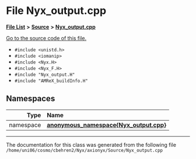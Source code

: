 
# File Nyx\_output.cpp


[**File List**](files.md) **>** [**Source**](dir_74389ed8173ad57b461b9d623a1f3867.md) **>** [**Nyx\_output.cpp**](Nyx__output_8cpp.md)

[Go to the source code of this file.](Nyx__output_8cpp_source.md)



* `#include <unistd.h>`
* `#include <iomanip>`
* `#include <Nyx.H>`
* `#include <Nyx_F.H>`
* `#include "Nyx_output.H"`
* `#include "AMReX_buildInfo.H"`









## Namespaces

| Type | Name |
| ---: | :--- |
| namespace | [**anonymous\_namespace{Nyx\_output.cpp}**](namespaceanonymous__namespace_02Nyx__output_8cpp_03.md) <br> |















------------------------------
The documentation for this class was generated from the following file `/home/uni06/cosmo/cbehren2/Nyx/axionyx/Source/Nyx_output.cpp`